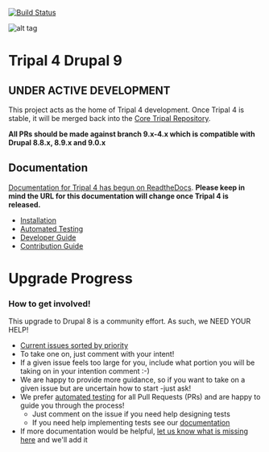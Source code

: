 [![Build Status](https://travis-ci.org/tripal/t4d8.svg?branch=9.x-4.x)](https://travis-ci.org/tripal/t4d8)


![alt tag](https://raw.githubusercontent.com/tripal/tripal/7.x-3.x/tripal/theme/images/tripal_logo.png)

# Tripal 4 Drupal 9

## UNDER ACTIVE DEVELOPMENT

This project acts as the home of Tripal 4 development. Once Tripal 4 is stable, it will be merged back into the [Core Tripal Repository](https://github.com/tripal/tripal).

**All PRs should be made against branch 9.x-4.x which is compatible with Drupal 8.8.x, 8.9.x and 9.0.x**

## Documentation

[Documentation for Tripal 4 has begun on ReadtheDocs](https://tripal4.readthedocs.io/en/latest/dev_guide.html). **Please keep in mind the URL for this documentation will change once Tripal 4 is released.**

  - [Installation](https://tripal4.readthedocs.io/en/latest/install.html)
  - [Automated Testing](https://tripal4.readthedocs.io/en/latest/dev_guide/testing.html)
  - [Developer Guide](https://tripal4.readthedocs.io/en/latest/dev_guide.html)
  - [Contribution Guide](https://tripal4.readthedocs.io/en/latest/contributing.html)

# Upgrade Progress

### How to get involved!

This upgrade to Drupal 8 is a community effort. As such, we NEED YOUR HELP!

  - [Current issues sorted by priority](https://github.com/tripal/t4d8/projects/1)
  - To take one on, just comment with your intent!
  - If a given issue feels too large for you, include what portion you will be taking on in your intention comment :-)
  - We are happy to provide more guidance, so if you want to take on a given issue but are uncertain how to start -just ask!
  - We prefer [automated testing](https://tripal4.readthedocs.io/en/latest/dev_guide/testing.html) for all Pull Requests (PRs) and are happy to guide you through the process!
    - Just comment on the issue if you need help designing tests
    - If you need help implementing tests see our [documentation](https://tripal4.readthedocs.io/en/latest/dev_guide/testing.html)
  - If more documentation would be helpful, [let us know what is missing here](https://github.com/tripal/t4d8/issues/16) and we'll add it
